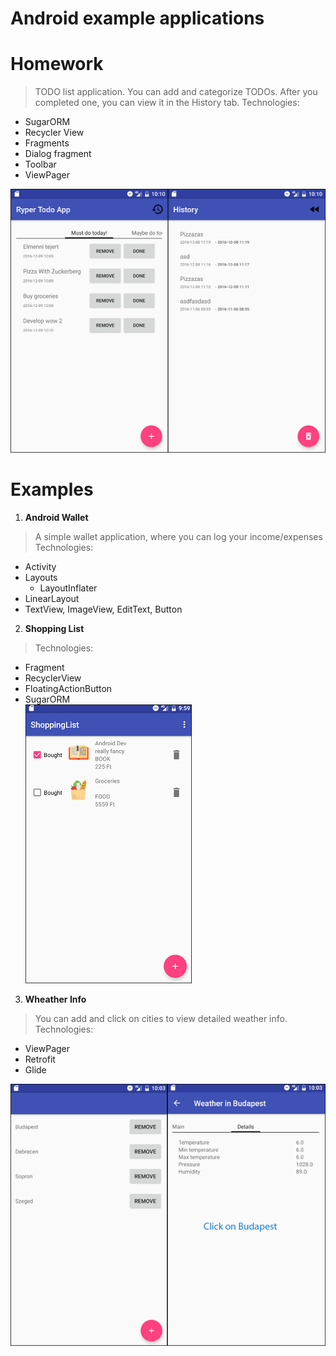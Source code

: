 # Android example applications

Homework
=================================
> TODO list application. You can add and categorize TODOs. After you completed one, you can view it in the History tab.
> Technologies:

 * SugarORM
 * Recycler View
 * Fragments
  * Dialog fragment
 * Toolbar
 * ViewPager
 
![alt tag](RyperTodoCombinedSmall.png)

Examples
=================================
1. <b>Android Wallet</b> 
> A simple wallet application, where you can log your income/expenses
> Technologies:
 * Activity
 * Layouts
 	* LayoutInflater
 * LinearLayout
 * TextView, ImageView, EditText, Button

2. <b>Shopping List</b> 
> 
> Technologies:
 * Fragment
 * RecyclerView
 * FloatingActionButton
 * SugarORM
<br />![alt tag](ShoppingListSmall.png) <br />

3. <b>Wheather Info</b> 
> You can add and click on cities to view detailed weather info.
> Technologies:
 * ViewPager
 * Retrofit
 * Glide
 
![alt tag](WheatherInfoCombinedSmall.png)
 
